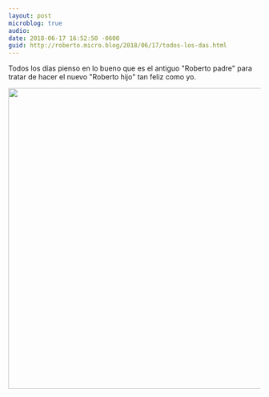```yaml
---
layout: post
microblog: true
audio: 
date: 2018-06-17 16:52:50 -0600
guid: http://roberto.micro.blog/2018/06/17/todos-los-das.html
---
```

Todos los días pienso en lo bueno que es el antiguo "Roberto padre" para tratar de hacer el nuevo "Roberto hijo" tan feliz como yo.

<img src="http://roberto.mateu.me/uploads/2018/eb01ad66a6.jpg" width="600" height="600" />
